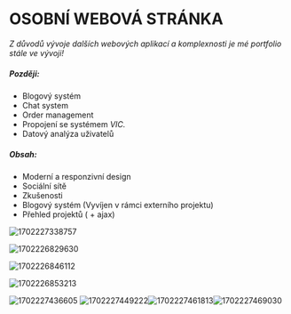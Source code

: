 # OSOBNÍ WEBOVÁ STRÁNKA

*Z důvodů vývoje dalších webových aplikací a komplexnosti je mé portfolio stále ve vývoji!*

##### Později:

* Blogový systém
* Chat system
* Order management
* Propojení se systémem *VIC.*
* Datový analýza uživatelů

##### Obsah:

* Moderní a responzivní design
* Sociální sítě
* Zkušenosti
* Blogový systém (Vyvíjen v rámci externího projektu)
* Přehled projektů  (  + ajax)

![1702227338757](image/README/1702227338757.png)

![1702226829630](image/README/1702226829630.gif)

![1702226846112](image/README/1702226846112.gif)

![1702226853213](image/README/1702226853213.gif)



![1702227436605](image/README/1702227436605.png) ![1702227449222](image/README/1702227449222.png)![1702227461813](image/README/1702227461813.png)![1702227469030](image/README/1702227469030.png)
